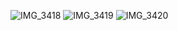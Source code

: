 ![IMG_3418](https://user-images.githubusercontent.com/47732318/164511272-1fd32cfa-731d-4401-8e5d-3858b1b5c41f.jpg)
![IMG_3419](https://user-images.githubusercontent.com/47732318/164511280-007dfeb2-7ab9-4efe-b45f-e52b0c30ae99.jpg)
![IMG_3420](https://user-images.githubusercontent.com/47732318/164511286-7d55a1ad-e676-4998-8247-c10f6dafe9c7.jpg)

